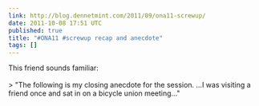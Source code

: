```yaml
---
link: http://blog.dennetmint.com/2011/09/ona11-screwup/
date: 2011-10-08 17:51 UTC
published: true
title: "#ONA11 #screwup recap and anecdote"
tags: []
---
```


This friend sounds familiar:<br><br>> "The following is my closing anecdote for the session. ...I was visiting a friend once and sat in on a bicycle union meeting..."
